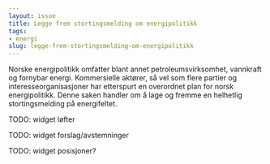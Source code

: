 ```yaml
---
layout: issue
title: Legge frem stortingsmelding om energipolitikk
tags:
- energi
slug: legge-frem-stortingsmelding-om-energipolitikk
---
```


Norske energipolitikk omfatter blant annet petroleumsvirksomhet, vannkraft og fornybar energi. Kommersielle aktører, så vel som flere partier og interesseorganisasjoner har etterspurt en overordnet plan for norsk energipolitikk. Denne saken handler om å lage og fremme en helhetlig stortingsmelding på energifeltet.

TODO: widget løfter

TODO: widget forslag/avstemninger

TODO: widget posisjoner?

